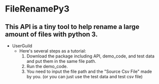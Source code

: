 # FileRenamePy3
## This API is a tiny tool to help rename a large amount of files with python 3.
- UserGuild
  - Here's several steps as a tutorial:
    1. Download the package including API, demo_code, and test data and put them in the same file path.
    2. Run the demo_code.
    3. You need to input the file path and the "Source Csv File" made by you.
    (or you can just use the test data and test csv file)
